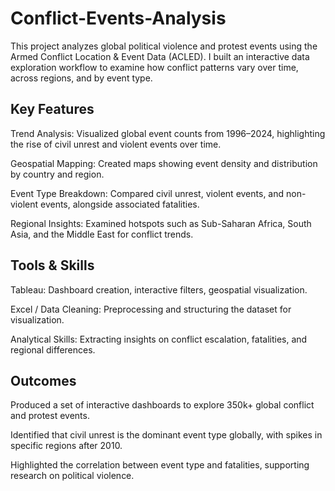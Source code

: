 # Conflict-Events-Analysis
This project analyzes global political violence and protest events using the Armed Conflict Location & Event Data (ACLED). I built an interactive data exploration workflow to examine how conflict patterns vary over time, across regions, and by event type.

## Key Features

Trend Analysis: Visualized global event counts from 1996–2024, highlighting the rise of civil unrest and violent events over time.

Geospatial Mapping: Created maps showing event density and distribution by country and region.

Event Type Breakdown: Compared civil unrest, violent events, and non-violent events, alongside associated fatalities.

Regional Insights: Examined hotspots such as Sub-Saharan Africa, South Asia, and the Middle East for conflict trends.


## Tools & Skills

Tableau: Dashboard creation, interactive filters, geospatial visualization.

Excel / Data Cleaning: Preprocessing and structuring the dataset for visualization.

Analytical Skills: Extracting insights on conflict escalation, fatalities, and regional differences.


## Outcomes

Produced a set of interactive dashboards to explore 350k+ global conflict and protest events.

Identified that civil unrest is the dominant event type globally, with spikes in specific regions after 2010.

Highlighted the correlation between event type and fatalities, supporting research on political violence.
